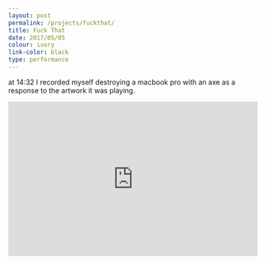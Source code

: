 ```yaml
---
layout: post
permalink: /projects/fuckthat/
title: Fuck That
date: 2017/05/05
colour: ivory
link-color: black
type: performance
---
```


at 14:32 I recorded myself destroying a macbook pro with an axe as a response to the artwork it was playing.

<style> 
.video-container {
        position: relative;
        padding-bottom: 56.25%;
        padding-top: 30px; height: 0; overflow: hidden;
}
 
 .video-container iframe,
 .video-container object,
 .video-container embed {
        position: absolute;
        top: 0;
        left: 0;
        width: 100%;
        height: 100%;
 }
</style>

<div class="video-container">
<iframe src="https://www.youtube.com/embed/3NxRXQBbwSA" frameborder="0" width="560" height="315" allowfullscreen></iframe>
</div>
